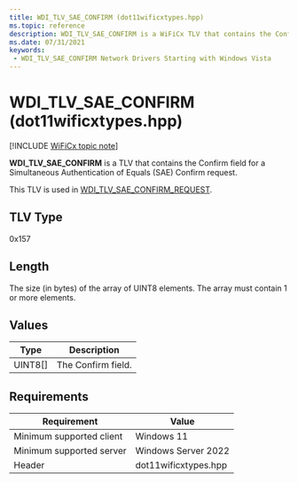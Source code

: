 ```yaml
---
title: WDI_TLV_SAE_CONFIRM (dot11wificxtypes.hpp)
ms.topic: reference
description: WDI_TLV_SAE_CONFIRM is a WiFiCx TLV that contains the Confirm field for a SAE Confirm request.
ms.date: 07/31/2021
keywords:
 - WDI_TLV_SAE_CONFIRM Network Drivers Starting with Windows Vista
---
```


# WDI_TLV_SAE_CONFIRM (dot11wificxtypes.hpp)

[!INCLUDE [WiFiCx topic note](../includes/wificx-version-warning.md)]

**WDI_TLV_SAE_CONFIRM** is a TLV that contains the Confirm field for a Simultaneous Authentication of Equals (SAE) Confirm request.

This TLV is used in [WDI_TLV_SAE_CONFIRM_REQUEST](wdi-tlv-sae-confirm-request.md).

## TLV Type

0x157

## Length

The size (in bytes) of the array of UINT8 elements. The array must contain 1 or more elements.

## Values

| Type | Description |
| --- | --- |
| UINT8[] | The Confirm field. |

## Requirements

|Requirement|Value|
|--- |--- |
|Minimum supported client|Windows 11|
|Minimum supported server|Windows Server 2022|
|Header|dot11wificxtypes.hpp|
